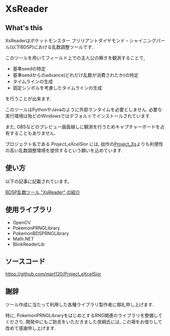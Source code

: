 # XsReader
## What's this
XsReaderはポケットモンスター ブリリアントダイヤモンド・シャイニングパール(以下BDSP)における乱数調整ツールです.

このツールを用いてフィールド上での主人公の瞬きを観測することで,

- 基準seedの特定
- 基準seedからのadvance(どれだけ乱数が消費されたか)の特定
- タイムラインの生成
- 固定シンボルを考慮したタイムラインの生成

を行うことが出来ます.

このツールはPythonやJavaのように外部ランタイムを必要としません. 必要な実行環境は殆どのWindowsではデフォルトでインストールされています.

また, OBSなどのプレビュー画面越しに観測を行うためキャプチャーボードを占有することもありません. 

プロジェクト名である _Project_eXcelSior_ には, 拙作の[Project_Xs](https://github.com/niart120/Project_Xs)よりも利便性の高い乱数調整環境を提供するという願いを込めています.

## 使い方
以下の記事に記載されています。

[BDSP乱数ツール "XsReader" の紹介](https://hackmd.io/@niart/SkCpMpk9n)

## 使用ライブラリ
- OpenCV
- PokemonPRNGLibrary
- PokemonBDSPRNGLibrary
- Math.NET
- BlinkReaderLib

## ソースコード
https://github.com/niart120/Project_eXcelSior

## 謝辞
ツール作成に当たって利用した各種ライブラリ製作者に御礼申し上げます.

特に, PokemonPRNGLibraryをはじめとするRNG関連のライブラリを整備してくださり, 開発中にもご助言をいただきました夜綱氏には, この場をお借りして改めて感謝申し上げます. 
